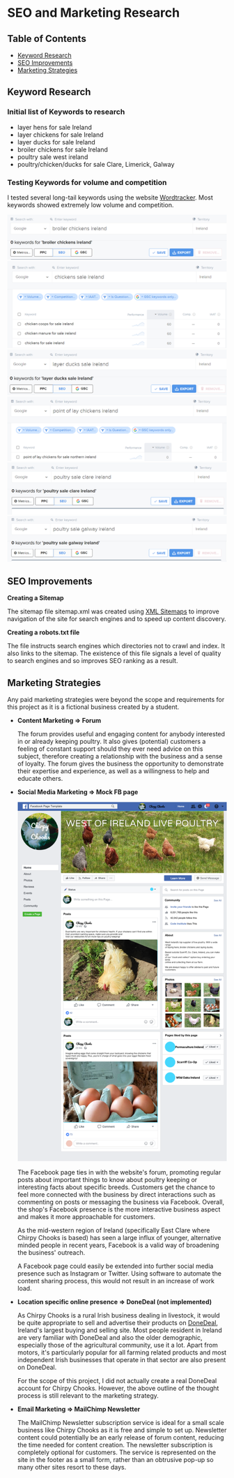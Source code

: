 # SEO and Marketing Research

## Table of Contents

- [Keyword Research](#keyword-research)
- [SEO Improvements](#seo-improvements)
- [Marketing Strategies](#marketing-strategies)


## Keyword Research

### Initial list of Keywords to research

- layer hens for sale Ireland
- layer chickens for sale Ireland
- layer ducks for sale Ireland
- broiler chickens for sale Ireland
- poultry sale west ireland
- poultry/chicken/ducks for sale Clare, Limerick, Galway

### Testing Keywords for volume and competition

I tested several long-tail keywords using the website [Wordtracker](https://www.wordtracker.com/).
Most keywords showed extremely low volume and competition.

![broiler chickens ireland](media/readme/seo/broiler-chickens-ireland.png)
![chickens sale ireland](media/readme/seo/chickens-sale-ireland.png)
![layer ducks sale ireland](media/readme/seo/layer-ducks-sale-ireland.png)
![point of lay chickens ireland](media/readme/seo/point-of-lay-chickens-ireland.png)
![poultry sale clare ireland](media/readme/seo/poultry-sale-clare-ireland.png)
![poultry sale galway ireland](media/readme/seo/poultry-sale-galway-ireland.png)


## SEO Improvements

**Creating a Sitemap**

The sitemap file sitemap.xml was created using [XML Sitemaps](https://www.xml-sitemaps.com/) to improve navigation of the site for search engines and to speed up content discovery.

**Creating a robots.txt file**

The file instructs search engines which directories not to crawl and index. It also links to the sitemap.
The existence of this file signals a level of quality to search engines and so improves SEO ranking as a result.


## Marketing Strategies

Any paid marketing strategies were beyond the scope and requirements for this project as it is a fictional business created by a student.

- **Content Marketing => Forum**

    The forum provides useful and engaging content for anybody interested in or already keeping poultry.
    It also gives (potential) customers a feeling of constant support should they ever need advice on this subject, therefore creating a relationship with the business and a sense of loyalty.
    The forum gives the business the opportunity to demonstrate their expertise and experience, as well as a willingness to help and educate others.

- **Social Media Marketing => Mock FB page**

    ![Facebook mock-up](media/readme/facebook-mockup.png)

    The Facebook page ties in with the website's forum, promoting regular posts about important things to know about poultry keeping or interesting facts about specific breeds.
    Customers get the chance to feel more connected with the business by direct interactions such as commenting on posts or messaging the business via Facebook. 
    Overall, the shop's Facebook presence is the more interactive business aspect and makes it more approachable for customers.

    As the mid-western region of Ireland (specifically East Clare where Chirpy Chooks is based) has seen a large influx of younger, alternative minded people in recent years, Facebook is a valid way of broadening the business' outreach.

    A Facebook page could easily be extended into further social media presence such as Instagram or Twitter. Using software to automate the content sharing process, this would not result in an increase of work load.

- **Location specific online presence => DoneDeal (not implemented)**

    As Chirpy Chooks is a rural Irish business dealing in livestock, it would be quite appropriate to sell and advertise their products on [DoneDeal](https://www.donedeal.ie/), Ireland's largest buying and selling site. Most people resident in Ireland are very familiar with DoneDeal and also the older demographic, especially those of the agricultural community, use it a lot. Apart from motors, it's particularly popular for all farming related products and most independent Irish businesses that operate in that sector are also present on DoneDeal.

    For the scope of this project, I did not actually create a real DoneDeal account for Chirpy Chooks. However, the above outline of the thought process is still relevant to the marketing strategy.

- **Email Marketing => MailChimp Newsletter**

    The MailChimp Newsletter subscription service is ideal for a small scale business like Chirpy Chooks as it is free and simple to set up.
    Newsletter content could potentially be an early release of forum content, reducing the time needed for content creation.
    The newsletter subscription is completely optional for customers. The service is represented on the site in the footer as a small form, rather than an obtrusive pop-up so many other sites resort to these days.

